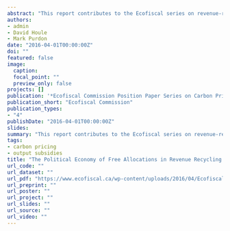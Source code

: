 ```yaml
---
abstract: "This report contributes to the Ecofiscal series on revenue-recycling instruments by discussing the free allocation of emissions permits. Free allocation has similarities to other forms of revenue recycling in that it confers a benefit upon its recipients, reducing their financial burden associated with climate policy. There are three main reasons for using free allocation: (1) it is a more precise mechanism to compensate those who are harmed the most from the introduction of carbon pricing; (2) it can help build political support by ameliorating competitiveness risks for vulnerable firms and building constituencies with a vested interest in seeing carbon markets maintained; and (3) free allocations are a useful tool for managing through a period of patchwork climate policy by mitigating emissions leakage—the shifting of polluting industry from jurisdictions with stringent climate regulations to those with lax or non-existent policies. The manner in which permits are allocated matters and we contrast two main methods: grandfathering and output-based allocations. While in the case of grandfathering, firms are incentivized to reduce emissions, which allows them to sell their allowances, it also creates a moral hazard, as firms might discount the value of free allowances or reduce production for the purpose of selling unused allowances, potentially exacerbating the problem of emissions leakage. Under an output-based allocation, firms are incentivized to reduce their emission intensity (i.e., produce more while emitting less), but the incentive to reduce emissions by simply curtailing their production is weakened. To realize the full economic advantages of free allocations, including limiting emissions leakage, it is important that they be allocated on an output basis that is updated regularly rather than grandfathered on the basis of historical emissions."
authors:
- admin
- David Houle
- Mark Purdon
date: "2016-04-01T00:00:00Z"
doi: ""
featured: false
image:
  caption:
  focal_point: ""
  preview_only: false
projects: []
publication: '*Ecofiscal Commission Position Paper Series on Carbon Pricing Revenue Recycling*'
publication_short: "Ecofiscal Commission"
publication_types:
- "4"
publishDate: "2016-04-01T00:00:00Z"
slides:
summary: "This report contributes to the Ecofiscal series on revenue-recycling instruments by discussing the free allocation of emissions permits. Free allocation has similarities to other forms of revenue recycling in that it confers a benefit upon its recipients, reducing their financial burden associated with climate policy. There are three main reasons for using free allocation: (1) it is a more precise mechanism to compensate those who are harmed the most from the introduction of carbon pricing; (2) it can help build political support by ameliorating competitiveness risks for vulnerable firms and building constituencies with a vested interest in seeing carbon markets maintained; and (3) free allocations are a useful tool for managing through a period of patchwork climate policy by mitigating emissions leakage—the shifting of polluting industry from jurisdictions with stringent climate regulations to those with lax or non-existent policies. The manner in which permits are allocated matters and we contrast two main methods: grandfathering and output-based allocations. While in the case of grandfathering, firms are incentivized to reduce emissions, which allows them to sell their allowances, it also creates a moral hazard, as firms might discount the value of free allowances or reduce production for the purpose of selling unused allowances, potentially exacerbating the problem of emissions leakage. Under an output-based allocation, firms are incentivized to reduce their emission intensity (i.e., produce more while emitting less), but the incentive to reduce emissions by simply curtailing their production is weakened. To realize the full economic advantages of free allocations, including limiting emissions leakage, it is important that they be allocated on an output basis that is updated regularly rather than grandfathered on the basis of historical emissions."
tags:
- carbon pricing
- output subsidies
title: "The Political Economy of Free Allocations in Revenue Recycling: Six Position Papers on the Options for Recycling Carbon Pricing Revenue"
url_code: ""
url_dataset: ""
url_pdf: "https://www.ecofiscal.ca/wp-content/uploads/2016/04/Ecofiscal-Commission-Position-Papers-Options-Recycling-Carbon-Pricing-Revenue-April-6-2016.pdf"
url_preprint: ""
url_poster: ""
url_project: ""
url_slides: ""
url_source: ""
url_video: ""
---
```


